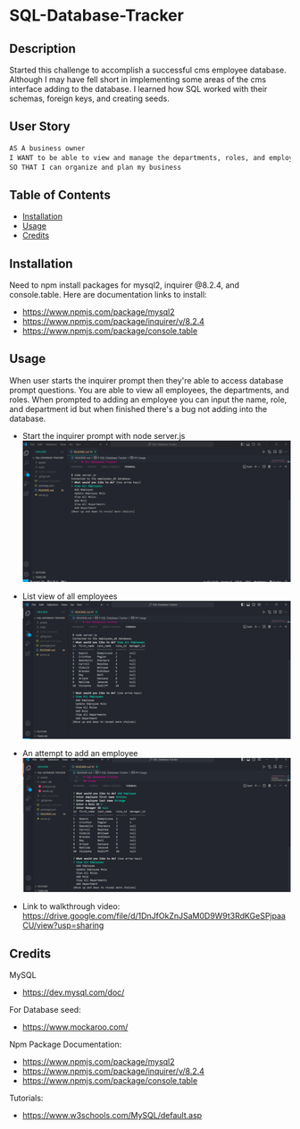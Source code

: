 # SQL-Database-Tracker

## Description

Started this challenge to accomplish a successful cms employee database. Although I may have fell short in implementing some areas of the cms interface adding to the database. I learned how SQL worked with their schemas, foreign keys, and creating seeds.

## User Story

```md
AS A business owner
I WANT to be able to view and manage the departments, roles, and employees in my company
SO THAT I can organize and plan my business
```

## Table of Contents

- [Installation](#installation)
- [Usage](#usage)
- [Credits](#credits)

## Installation

Need to npm install packages for mysql2, inquirer @8.2.4, and console.table. Here are documentation links to install:
- https://www.npmjs.com/package/mysql2
- https://www.npmjs.com/package/inquirer/v/8.2.4 
- https://www.npmjs.com/package/console.table

## Usage
When user starts the inquirer prompt then they're able to access database prompt questions. You are able to view all employees, the departments, and roles. When prompted to adding an employee you can input the name, role, and department id but when finished there's a bug not adding into the database.

- Start the inquirer prompt with node server.js
![Start of cms interface prompt](<assets/Inquirer Prompt.png>)

- List view of all employees
![View of all employees](<assets/View All Employees.png>)

- An attempt to add an employee
![Adding employee prompt](<assets/Add Employees.png>)

- Link to walkthrough video: https://drive.google.com/file/d/1DnJfOkZnJSaM0D9W9t3RdKGeSPjpaaCU/view?usp=sharing

## Credits
MySQL
- https://dev.mysql.com/doc/

For Database seed:
- https://www.mockaroo.com/ 

Npm Package Documentation:
- https://www.npmjs.com/package/mysql2
- https://www.npmjs.com/package/inquirer/v/8.2.4 
- https://www.npmjs.com/package/console.table

Tutorials:
- https://www.w3schools.com/MySQL/default.asp



